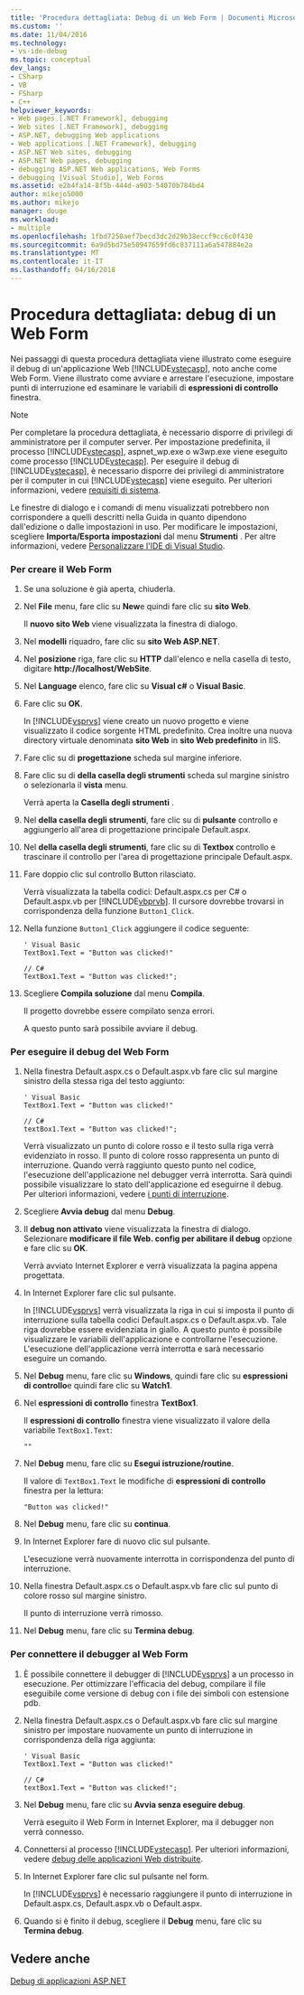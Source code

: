 ```yaml
---
title: 'Procedura dettagliata: Debug di un Web Form | Documenti Microsoft'
ms.custom: ''
ms.date: 11/04/2016
ms.technology:
- vs-ide-debug
ms.topic: conceptual
dev_langs:
- CSharp
- VB
- FSharp
- C++
helpviewer_keywords:
- Web pages [.NET Framework], debugging
- Web sites [.NET Framework], debugging
- ASP.NET, debugging Web applications
- Web applications [.NET Framework], debugging
- ASP.NET Web sites, debugging
- ASP.NET Web pages, debugging
- debugging ASP.NET Web applications, Web Forms
- debugging [Visual Studio], Web Forms
ms.assetid: e2b4fa14-8f5b-444d-a903-54070b784bd4
author: mikejo5000
ms.author: mikejo
manager: douge
ms.workload:
- multiple
ms.openlocfilehash: 1fbd7250aef7becd3dc2d29b38eccf9cc6c0f430
ms.sourcegitcommit: 6a9d5bd75e50947659fd6c837111a6a547884e2a
ms.translationtype: MT
ms.contentlocale: it-IT
ms.lasthandoff: 04/16/2018
---
```

# <a name="walkthrough-debugging-a-web-form"></a>Procedura dettagliata: debug di un Web Form
Nei passaggi di questa procedura dettagliata viene illustrato come eseguire il debug di un'applicazione Web [!INCLUDE[vstecasp](../code-quality/includes/vstecasp_md.md)], noto anche come Web Form. Viene illustrato come avviare e arrestare l'esecuzione, impostare punti di interruzione ed esaminare le variabili di **espressioni di controllo** finestra.  
  
> [!NOTE]
>  Per completare la procedura dettagliata, è necessario disporre di privilegi di amministratore per il computer server. Per impostazione predefinita, il processo [!INCLUDE[vstecasp](../code-quality/includes/vstecasp_md.md)], aspnet_wp.exe o w3wp.exe viene eseguito come processo [!INCLUDE[vstecasp](../code-quality/includes/vstecasp_md.md)]. Per eseguire il debug di [!INCLUDE[vstecasp](../code-quality/includes/vstecasp_md.md)], è necessario disporre dei privilegi di amministratore per il computer in cui [!INCLUDE[vstecasp](../code-quality/includes/vstecasp_md.md)] viene eseguito. Per ulteriori informazioni, vedere [requisiti di sistema](../debugger/aspnet-debugging-system-requirements.md).  
  
 Le finestre di dialogo e i comandi di menu visualizzati potrebbero non corrispondere a quelli descritti nella Guida in quanto dipendono dall'edizione o dalle impostazioni in uso. Per modificare le impostazioni, scegliere **Importa/Esporta impostazioni** dal menu **Strumenti** . Per altre informazioni, vedere [Personalizzare l'IDE di Visual Studio](../ide/personalizing-the-visual-studio-ide.md).  
  
### <a name="to-create-the-web-form"></a>Per creare il Web Form  
  
1.  Se una soluzione è già aperta, chiuderla.  
  
2.  Nel **File** menu, fare clic su **New**e quindi fare clic su **sito Web**.  
  
     Il **nuovo sito Web** viene visualizzata la finestra di dialogo.  
  
3.  Nel **modelli** riquadro, fare clic su **sito Web ASP.NET**.  
  
4.  Nel **posizione** riga, fare clic su **HTTP** dall'elenco e nella casella di testo, digitare **http://localhost/WebSite**.  
  
5.  Nel **Language** elenco, fare clic su **Visual c#** o **Visual Basic**.  
  
6.  Fare clic su **OK**.  
  
     In [!INCLUDE[vsprvs](../code-quality/includes/vsprvs_md.md)] viene creato un nuovo progetto e viene visualizzato il codice sorgente HTML predefinito. Crea inoltre una nuova directory virtuale denominata **sito Web** in **sito Web predefinito** in IIS.  
  
7.  Fare clic su di **progettazione** scheda sul margine inferiore.  
  
8.  Fare clic su di **della casella degli strumenti** scheda sul margine sinistro o selezionarla il **vista** menu.  
  
     Verrà aperta la **Casella degli strumenti** .  
  
9. Nel **della casella degli strumenti**, fare clic su di **pulsante** controllo e aggiungerlo all'area di progettazione principale Default.aspx.  
  
10. Nel **della casella degli strumenti**, fare clic su di **Textbox** controllo e trascinare il controllo per l'area di progettazione principale Default.aspx.  
  
11. Fare doppio clic sul controllo Button rilasciato.  
  
     Verrà visualizzata la tabella codici: Default.aspx.cs per C# o Default.aspx.vb per [!INCLUDE[vbprvb](../code-quality/includes/vbprvb_md.md)]. Il cursore dovrebbe trovarsi in corrispondenza della funzione `Button1_Click`.  
  
12. Nella funzione `Button1_Click` aggiungere il codice seguente:  
  
    ```  
    ' Visual Basic  
    TextBox1.Text = "Button was clicked!"  
  
    // C#  
    TextBox1.Text = "Button was clicked!";  
    ```  
  
13. Scegliere **Compila soluzione** dal menu **Compila**.  
  
     Il progetto dovrebbe essere compilato senza errori.  
  
     A questo punto sarà possibile avviare il debug.  
  
### <a name="to-debug-the-web-form"></a>Per eseguire il debug del Web Form  
  
1.  Nella finestra Default.aspx.cs o Default.aspx.vb fare clic sul margine sinistro della stessa riga del testo aggiunto:  
  
    ```  
    ' Visual Basic  
    TextBox1.Text = "Button was clicked!"  
  
    // C#  
    textBox1.Text = "Button was clicked!";  
    ```  
  
     Verrà visualizzato un punto di colore rosso e il testo sulla riga verrà evidenziato in rosso. Il punto di colore rosso rappresenta un punto di interruzione. Quando verrà raggiunto questo punto nel codice, l'esecuzione dell'applicazione nel debugger verrà interrotta. Sarà quindi possibile visualizzare lo stato dell'applicazione ed eseguirne il debug. Per ulteriori informazioni, vedere [i punti di interruzione](http://msdn.microsoft.com/en-us/fe4eedc1-71aa-4928-962f-0912c334d583).  
  
2.  Scegliere **Avvia debug** dal menu **Debug**.  
  
3.  Il **debug non attivato** viene visualizzata la finestra di dialogo. Selezionare **modificare il file Web. config per abilitare il debug** opzione e fare clic su **OK**.  
  
     Verrà avviato Internet Explorer e verrà visualizzata la pagina appena progettata.  
  
4.  In Internet Explorer fare clic sul pulsante.  
  
     In [!INCLUDE[vsprvs](../code-quality/includes/vsprvs_md.md)] verrà visualizzata la riga in cui si imposta il punto di interruzione sulla tabella codici Default.aspx.cs o Default.aspx.vb. Tale riga dovrebbe essere evidenziata in giallo. A questo punto è possibile visualizzare le variabili dell'applicazione e controllarne l'esecuzione. L'esecuzione dell'applicazione verrà interrotta e sarà necessario eseguire un comando.  
  
5.  Nel **Debug** menu, fare clic su **Windows**, quindi fare clic su **espressioni di controllo**e quindi fare clic su **Watch1**.  
  
6.  Nel **espressioni di controllo** finestra **TextBox1**.  
  
     Il **espressioni di controllo** finestra viene visualizzato il valore della variabile `TextBox1.Text`:  
  
    ```  
    ""  
    ```  
  
7.  Nel **Debug** menu, fare clic su **Esegui istruzione/routine**.  
  
     Il valore di `TextBox1.Text` le modifiche di **espressioni di controllo** finestra per la lettura:  
  
    ```  
    "Button was clicked!"  
    ```  
  
8.  Nel **Debug** menu, fare clic su **continua**.  
  
9. In Internet Explorer fare di nuovo clic sul pulsante.  
  
     L'esecuzione verrà nuovamente interrotta in corrispondenza del punto di interruzione.  
  
10. Nella finestra Default.aspx.cs o Default.aspx.vb fare clic sul punto di colore rosso sul margine sinistro.  
  
     Il punto di interruzione verrà rimosso.  
  
11. Nel **Debug** menu, fare clic su **Termina debug**.  
  
### <a name="to-attach-to-the-web-form-for-debugging"></a>Per connettere il debugger al Web Form  
  
1.  È possibile connettere il debugger di [!INCLUDE[vsprvs](../code-quality/includes/vsprvs_md.md)] a un processo in esecuzione. Per ottimizzare l'efficacia del debug, compilare il file eseguibile come versione di debug con i file dei simboli con estensione pdb.  
  
2.  Nella finestra Default.aspx.cs o Default.aspx.vb fare clic sul margine sinistro per impostare nuovamente un punto di interruzione in corrispondenza della riga aggiunta:  
  
    ```  
    ' Visual Basic  
    TextBox1.Text = "Button was clicked!"  
  
    // C#  
    textBox1.Text = "Button was clicked!";  
    ```  
  
3.  Nel **Debug** menu, fare clic su **Avvia senza eseguire debug**.  
  
     Verrà eseguito il Web Form in Internet Explorer, ma il debugger non verrà connesso.  
  
4.  Connettersi al processo [!INCLUDE[vstecasp](../code-quality/includes/vstecasp_md.md)]. Per ulteriori informazioni, vedere [debug delle applicazioni Web distribuite](../debugger/debugging-deployed-web-applications.md).  
  
5.  In Internet Explorer fare clic sul pulsante nel form.  
  
     In [!INCLUDE[vsprvs](../code-quality/includes/vsprvs_md.md)] è necessario raggiungere il punto di interruzione in Default.aspx.cs, Default.aspx.vb o Default.aspx.  
  
6.  Quando si è finito il debug, scegliere il **Debug** menu, fare clic su **Termina debug**.  
  
## <a name="see-also"></a>Vedere anche  
 [Debug di applicazioni ASP.NET](../debugger/how-to-enable-debugging-for-aspnet-applications.md)